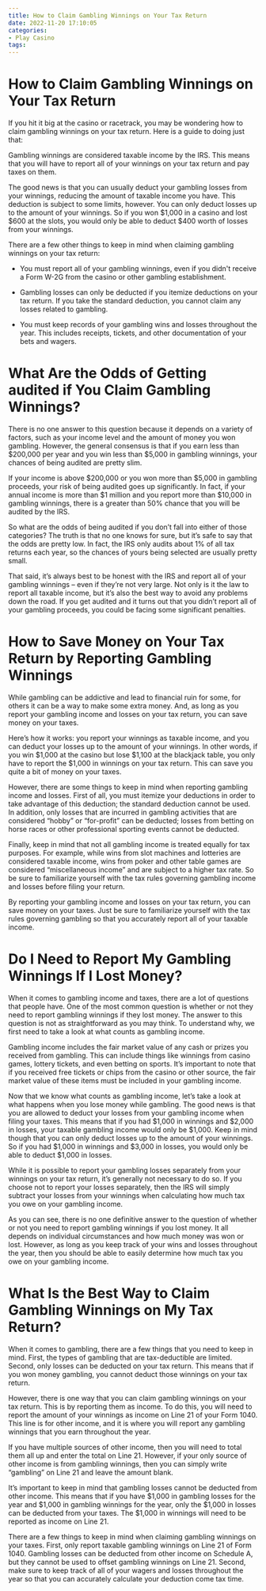 ```yaml
---
title: How to Claim Gambling Winnings on Your Tax Return 
date: 2022-11-20 17:10:05
categories:
- Play Casino
tags:
---
```



#  How to Claim Gambling Winnings on Your Tax Return 

If you hit it big at the casino or racetrack, you may be wondering how to claim gambling winnings on your tax return. Here is a guide to doing just that:

Gambling winnings are considered taxable income by the IRS. This means that you will have to report all of your winnings on your tax return and pay taxes on them.

The good news is that you can usually deduct your gambling losses from your winnings, reducing the amount of taxable income you have. This deduction is subject to some limits, however. You can only deduct losses up to the amount of your winnings. So if you won $1,000 in a casino and lost $600 at the slots, you would only be able to deduct $400 worth of losses from your winnings.

There are a few other things to keep in mind when claiming gambling winnings on your tax return:

- You must report all of your gambling winnings, even if you didn't receive a Form W-2G from the casino or other gambling establishment.

- Gambling losses can only be deducted if you itemize deductions on your tax return. If you take the standard deduction, you cannot claim any losses related to gambling.

- You must keep records of your gambling wins and losses throughout the year. This includes receipts, tickets, and other documentation of your bets and wagers.

#  What Are the Odds of Getting audited if You Claim Gambling Winnings? 

There is no one answer to this question because it depends on a variety of factors, such as your income level and the amount of money you won gambling. However, the general consensus is that if you earn less than $200,000 per year and you win less than $5,000 in gambling winnings, your chances of being audited are pretty slim.

If your income is above $200,000 or you won more than $5,000 in gambling proceeds, your risk of being audited goes up significantly. In fact, if your annual income is more than $1 million and you report more than $10,000 in gambling winnings, there is a greater than 50% chance that you will be audited by the IRS.

So what are the odds of being audited if you don’t fall into either of those categories? The truth is that no one knows for sure, but it’s safe to say that the odds are pretty low. In fact, the IRS only audits about 1% of all tax returns each year, so the chances of yours being selected are usually pretty small.

That said, it’s always best to be honest with the IRS and report all of your gambling winnings – even if they’re not very large. Not only is it the law to report all taxable income, but it’s also the best way to avoid any problems down the road. If you get audited and it turns out that you didn’t report all of your gambling proceeds, you could be facing some significant penalties.

#  How to Save Money on Your Tax Return by Reporting Gambling Winnings 

While gambling can be addictive and lead to financial ruin for some, for others it can be a way to make some extra money. And, as long as you report your gambling income and losses on your tax return, you can save money on your taxes.

Here’s how it works: you report your winnings as taxable income, and you can deduct your losses up to the amount of your winnings. In other words, if you win $1,000 at the casino but lose $1,100 at the blackjack table, you only have to report the $1,000 in winnings on your tax return. This can save you quite a bit of money on your taxes.

However, there are some things to keep in mind when reporting gambling income and losses. First of all, you must itemize your deductions in order to take advantage of this deduction; the standard deduction cannot be used. In addition, only losses that are incurred in gambling activities that are considered “hobby” or “for-profit” can be deducted; losses from betting on horse races or other professional sporting events cannot be deducted.

Finally, keep in mind that not all gambling income is treated equally for tax purposes. For example, while wins from slot machines and lotteries are considered taxable income, wins from poker and other table games are considered “miscellaneous income” and are subject to a higher tax rate. So be sure to familiarize yourself with the tax rules governing gambling income and losses before filing your return.

By reporting your gambling income and losses on your tax return, you can save money on your taxes. Just be sure to familiarize yourself with the tax rules governing gambling so that you accurately report all of your taxable income.

#  Do I Need to Report My Gambling Winnings If I Lost Money? 

When it comes to gambling income and taxes, there are a lot of questions that people have. One of the most common question is whether or not they need to report gambling winnings if they lost money. The answer to this question is not as straightforward as you may think. To understand why, we first need to take a look at what counts as gambling income.

Gambling income includes the fair market value of any cash or prizes you received from gambling. This can include things like winnings from casino games, lottery tickets, and even betting on sports. It’s important to note that if you received free tickets or chips from the casino or other source, the fair market value of these items must be included in your gambling income.

Now that we know what counts as gambling income, let’s take a look at what happens when you lose money while gambling. The good news is that you are allowed to deduct your losses from your gambling income when filing your taxes. This means that if you had $1,000 in winnings and $2,000 in losses, your taxable gambling income would only be $1,000. Keep in mind though that you can only deduct losses up to the amount of your winnings. So if you had $1,000 in winnings and $3,000 in losses, you would only be able to deduct $1,000 in losses.

While it is possible to report your gambling losses separately from your winnings on your tax return, it’s generally not necessary to do so. If you choose not to report your losses separately, then the IRS will simply subtract your losses from your winnings when calculating how much tax you owe on your gambling income.

As you can see, there is no one definitive answer to the question of whether or not you need to report gambling winnings if you lost money. It all depends on individual circumstances and how much money was won or lost. However, as long as you keep track of your wins and losses throughout the year, then you should be able to easily determine how much tax you owe on your gambling income.

#  What Is the Best Way to Claim Gambling Winnings on My Tax Return?

When it comes to gambling, there are a few things that you need to keep in mind. First, the types of gambling that are tax-deductible are limited. Second, only losses can be deducted on your tax return. This means that if you won money gambling, you cannot deduct those winnings on your tax return.

However, there is one way that you can claim gambling winnings on your tax return. This is by reporting them as income. To do this, you will need to report the amount of your winnings as income on Line 21 of your Form 1040. This line is for other income, and it is where you will report any gambling winnings that you earn throughout the year.

If you have multiple sources of other income, then you will need to total them all up and enter the total on Line 21. However, if your only source of other income is from gambling winnings, then you can simply write “gambling” on Line 21 and leave the amount blank.

It’s important to keep in mind that gambling losses cannot be deducted from other income. This means that if you have $1,000 in gambling losses for the year and $1,000 in gambling winnings for the year, only the $1,000 in losses can be deducted from your taxes. The $1,000 in winnings will need to be reported as income on Line 21.

There are a few things to keep in mind when claiming gambling winnings on your taxes. First, only report taxable gambling winnings on Line 21 of Form 1040. Gambling losses can be deducted from other income on Schedule A, but they cannot be used to offset gambling winnings on Line 21. Second, make sure to keep track of all of your wagers and losses throughout the year so that you can accurately calculate your deduction come tax time.